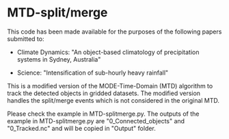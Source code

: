# MTD-split/merge
This code has been made available for the purposes of the following papers submitted to: 

- Climate Dynamics: "An object-based climatology of precipitation systems in Sydney, Australia"

- Science: "Intensification of sub-hourly heavy rainfall"

This is a modified version of the MODE-Time-Domain (MTD) algorithm to track the detected objects in gridded datasets. The modified version handles the split/merge events which is not considered in the original MTD.

Please check the example in MTD-splitmerge.py.
The outputs of the example in MTD-splitmerge.py are "0_Connected_objects" and "0_Tracked.nc" and will be copied in "Output" folder. 
